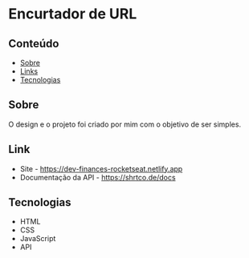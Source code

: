 # Encurtador de URL

## Conteúdo
- [Sobre](#sobre)
- [Links](#link)
- [Tecnologias](#tecnologias)

## Sobre
O design e o projeto foi criado por mim com o objetivo de ser simples.

##  Link
- Site - https://dev-finances-rocketseat.netlify.app
- Documentação da API - https://shrtco.de/docs

##  Tecnologias
- HTML
- CSS
- JavaScript
- API